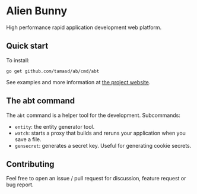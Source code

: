 # Alien Bunny

High performance rapid application development web platform.

## Quick start

To install:

	go get github.com/tamasd/ab/cmd/abt

See examples and more information at [the project website](http://www.alien-bunny.org).

## The abt command

The `abt` command is a helper tool for the development. Subcommands:

* `entity`: the entity generator tool.
* `watch`: starts a proxy that builds and reruns your application when you save a file.
* `gensecret`: generates a secret key. Useful for generating cookie secrets.

## Contributing

Feel free to open an issue / pull request for discussion, feature request or bug report.
